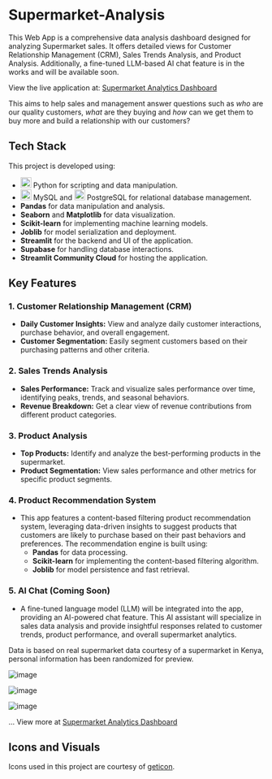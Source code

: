 # Supermarket-Analysis

This Web App is a comprehensive data analysis dashboard designed for analyzing Supermarket sales. It offers detailed views for Customer Relationship Management (CRM), Sales Trends Analysis, and Product Analysis. Additionally, a fine-tuned LLM-based AI chat feature is in the works and will be available soon.

View the live application at: [Supermarket Analytics Dashboard](https://supermarket-analytics-dashboard.streamlit.app/)

This aims to help sales and management answer questions such as _who_ are our quality customers, _what_ are they buying and _how_ can we get them to buy more and build a relationship with our customers?

## Tech Stack

This project is developed using:
- <a href="https://www.python.org/" title="Python"><img src="https://github.com/get-icon/geticon/raw/master/icons/python.svg" alt="Python" width="21px" height="21px"></a> Python for scripting and data manipulation.
- <a href="https://dev.mysql.com/" title="MySQL"><img src="https://github.com/get-icon/geticon/raw/master/icons/mysql.svg" alt="MySQL" width="21px" height="21px"></a> MySQL and <a href="https://www.postgresql.org/" title="PostgreSQL"><img src="https://github.com/get-icon/geticon/raw/master/icons/postgresql.svg" alt="PostgreSQL" width="21px" height="21px"></a> PostgreSQL for relational database management.
- **Pandas** for data manipulation and analysis.
- **Seaborn** and **Matplotlib** for data visualization.
- **Scikit-learn** for implementing machine learning models.
- **Joblib** for model serialization and deployment.
- **Streamlit** for the backend and UI of the application.
- **Supabase** for handling database interactions.
- **Streamlit Community Cloud** for hosting the application.

## Key Features

### 1. **Customer Relationship Management (CRM)**
   - **Daily Customer Insights:** View and analyze daily customer interactions, purchase behavior, and overall engagement.
   - **Customer Segmentation:** Easily segment customers based on their purchasing patterns and other criteria.

### 2. **Sales Trends Analysis**
   - **Sales Performance:** Track and visualize sales performance over time, identifying peaks, trends, and seasonal behaviors.
   - **Revenue Breakdown:** Get a clear view of revenue contributions from different product categories.

### 3. **Product Analysis**
   - **Top Products:** Identify and analyze the best-performing products in the supermarket.
   - **Product Segmentation:** View sales performance and other metrics for specific product segments.

### 4. **Product Recommendation System**
   - This app features a content-based filtering product recommendation system, leveraging data-driven insights to suggest products that customers are likely to purchase based on their past behaviors and preferences. The recommendation engine is built using:
     - **Pandas** for data processing.
     - **Scikit-learn** for implementing the content-based filtering algorithm.
     - **Joblib** for model persistence and fast retrieval.

### 5. **AI Chat (Coming Soon)**
   - A fine-tuned language model (LLM) will be integrated into the app, providing an AI-powered chat feature. This AI assistant will specialize in sales data analysis and provide insightful responses related to customer trends, product performance, and overall supermarket analytics.

Data is based on real supermarket data courtesy of a supermarket in Kenya, personal information has been randomized for preview.

![image](https://github.com/user-attachments/assets/60a3d512-af36-4150-89e2-d9077d817bb3)

![image](https://github.com/user-attachments/assets/b8d1480a-949a-45e3-84b6-9d973b41c8d4)

![image](https://github.com/user-attachments/assets/09f0bec2-ebc8-4318-9463-90c3a46a4e33)

... View more at [Supermarket Analytics Dashboard](https://supermarket-analytics-dashboard.streamlit.app/)

## Icons and Visuals
Icons used in this project are courtesy of [geticon](https://github.com/get-icon/geticon).
